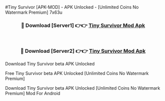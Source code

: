 #Tiny Survivor [APK-MOD] - APK Unlocked - [Unlimited Coins No Watermark Premium] 7x63u



<div align="center">

<h3>🔴 Download [Server1] 👉👉 <a href="https://momento.my/?title=Tiny_Survivor">Tiny Survivor Mod Apk</a></h3><br>

<h3>🔴 Download [Server2] 👉👉 <a href="https://momento.my/?title=Tiny_Survivor">Tiny Survivor Mod Apk</a></h3>
</div>



Download Tiny Survivor beta APK Unlocked

Free Tiny Survivor beta APK Unlocked [Unlimited Coins No Watermark Premium]

Download Tiny Survivor beta APK Unlocked [Unlimited Coins No Watermark Premium] Mod For Android
